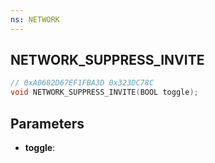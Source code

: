 ```yaml
---
ns: NETWORK
---
```

## NETWORK_SUPPRESS_INVITE

```c
// 0xA0682D67EF1FBA3D 0x323DC78C
void NETWORK_SUPPRESS_INVITE(BOOL toggle);
```


## Parameters
* **toggle**: 

